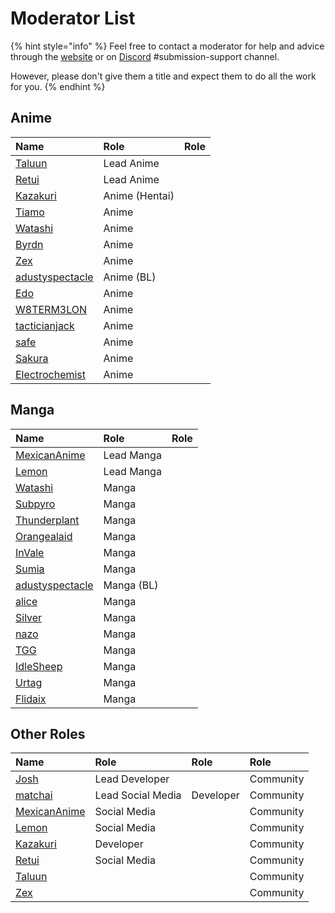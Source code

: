 # Moderator List

{% hint style="info" %}
Feel free to contact a moderator for help and advice through the [website](http://anilist.co/) or on [Discord](http://discord.me/anilist) \#submission-support channel.

However, please don't give them a title and expect them to do all the work for you.
{% endhint %}

## Anime

| Name | Role | Role |
| :--- | :--- | :--- |
| [Taluun](http://anilist.co/user/21510) | Lead Anime |  |
| [Retui](http://anilist.co/user/1544) | Lead Anime |  |
| [Kazakuri](http://anilist.co/user/4659) | Anime \(Hentai\) |  |
| [Tiamo](http://anilist.co/user/44283) | Anime |  |
| [Watashi](http://anilist.co/user/923) | Anime |  |
| [Byrdn](http://anilist.co/user/2904) | Anime |  |
| [Zex](https://anilist.co/user/87028) | Anime |  |
| [adustyspectacle](http://anilist.co/user/26062) | Anime \(BL\) |  |
| [Edo](https://anilist.co/user/40572) | Anime |  |
| [W8TERM3LON](https://anilist.co/user/57315) | Anime |  |
| [tacticianjack](https://anilist.co/user/97263) | Anime |  |
| [safe](https://anilist.co/user/120925) | Anime |  |
| [Sakura](https://anilist.co/user/73541) | Anime |  |
| [Electrochemist](https://anilist.co/user/148769) | Anime |  |

## Manga

| Name | Role | Role |
| :--- | :--- | :--- |
| [MexicanAnime](http://anilist.co/user/1790) | Lead Manga |  |
| [Lemon](http://anilist.co/user/639) | Lead Manga |  |
| [Watashi](http://anilist.co/user/923) | Manga |  |
| [Subpyro](http://anilist.co/user/27211) | Manga |  |
| [Thunderplant](http://anilist.co/user/1828) | Manga |  |
| [Orangealaid](http://anilist.co/user/2272) | Manga |  |
| [InVale](http://anilist.co/user/57370) | Manga |  |
| [Sumia](http://anilist.co/user/4359) | Manga |  |
| [adustyspectacle](http://anilist.co/user/26062) | Manga \(BL\) |  |
| [alice](http://anilist.co/user/20955) | Manga |  |
| [Silver](https://anilist.co/user/33516) | Manga |  |
| [nazo](https://anilist.co/user/109985) | Manga |  |
| [TGG](https://anilist.co/user/63817) | Manga |  |
| [IdleSheep](https://anilist.co/user/122659) | Manga |  |
| [Urtag](https://anilist.co/user/36596) | Manga |  |
| [Flidaix](https://anilist.co/user/139213) | Manga |  |

## Other Roles

| Name | Role | Role | Role |
| :--- | :--- | :--- | :--- |
| [Josh](http://anilist.co/user/1) | Lead Developer |  | Community |
| [matchai](http://anilist.co/user/2) | Lead Social Media | Developer | Community |
| [MexicanAnime](http://anilist.co/user/1790) | Social Media |  | Community |
| [Lemon](http://anilist.co/user/639) | Social Media |  | Community |
| [Kazakuri](http://anilist.co/user/4659) | Developer |  | Community |
| [Retui](http://anilist.co/user/1544) | Social Media |  | Community |
| [Taluun](http://anilist.co/user/21510) |  |  | Community |
| [Zex](https://anilist.co/user/87028) |  |  | Community |




